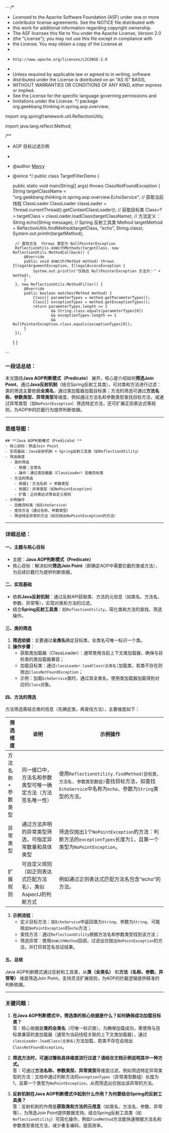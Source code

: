 ···
/*
 * Licensed to the Apache Software Foundation (ASF) under one or more
 * contributor license agreements.  See the NOTICE file distributed with
 * this work for additional information regarding copyright ownership.
 * The ASF licenses this file to You under the Apache License, Version 2.0
 * (the "License"); you may not use this file except in compliance with
 * the License.  You may obtain a copy of the License at
 *
 *     http://www.apache.org/licenses/LICENSE-2.0
 *
 * Unless required by applicable law or agreed to in writing, software
 * distributed under the License is distributed on an "AS IS" BASIS,
 * WITHOUT WARRANTIES OR CONDITIONS OF ANY KIND, either express or implied.
 * See the License for the specific language governing permissions and
 * limitations under the License.
 */
package org.geekbang.thinking.in.spring.aop.overview;

import org.springframework.util.ReflectionUtils;

import java.lang.reflect.Method;

/**
 * AOP 目标过滤示例
 *
 * @author <a href="mailto:mercyblitz@gmail.com">Mercy</a>
 * @since
 */
public class TargetFilterDemo {

    public static void main(String[] args) throws ClassNotFoundException {
        String targetClassName = "org.geekbang.thinking.in.spring.aop.overview.EchoService";
        // 获取当前线程 ClassLoader
        ClassLoader classLoader = Thread.currentThread().getContextClassLoader();
        // 获取目标类
        Class<?> targetClass = classLoader.loadClass(targetClassName);
        // 方法定义：String echo(String message);
        // Spring 反射工具类
        Method targetMethod = ReflectionUtils.findMethod(targetClass, "echo", String.class);
        System.out.println(targetMethod);

        // 查找方法  throws 类型为 NullPointerException
        ReflectionUtils.doWithMethods(targetClass, new ReflectionUtils.MethodCallback() {
            @Override
            public void doWith(Method method) throws IllegalArgumentException, IllegalAccessException {
                System.out.println("仅抛出 NullPointerException 方法为：" + method);
            }
        }, new ReflectionUtils.MethodFilter() {
            @Override
            public boolean matches(Method method) {
                Class[] parameterTypes = method.getParameterTypes();
                Class[] exceptionTypes = method.getExceptionTypes();
                return parameterTypes.length == 1
                        && String.class.equals(parameterTypes[0])
                        && exceptionTypes.length == 1
                        && NullPointerException.class.equals(exceptionTypes[0]);
            }
        });
    }
}

···

### 一段话总结：
本文围绕**Java AOP判断模式（Predicate）** 展开，核心是介绍如何**筛选Join Point**。通过**Java反射机制**（结合Spring反射工具类），可对类和方法进行过滤：类的筛选主要依据**全类名**，通过类加载器加载目标类；方法的筛选可通过**方法名称、参数类型、异常类型**等维度，例如通过方法名和参数类型查找目标方法，或通过异常类型（如`NoPointException`）筛选特定方法，还可扩展正则表达式等规则，为AOP中的拦截行为提供判断依据。


---

### 思维导图：
```mindmap
## **Java AOP判断模式（Predicate）**
- 核心目标：筛选Join Point
- 实现基础：Java反射机制 + Spring反射工具类（如ReflectionUtility）
- 筛选维度
  - 类的筛选
    - 依据：全类名
    - 操作：通过类加载器（ClassLoader）加载目标类
  - 方法的筛选
    - 依据1：方法名称 + 参数类型
    - 依据2：异常类型（如NoPointException）
    - 扩展：正则表达式等自定义规则
- 示例操作
  - 加载目标类（如EchoService）
  - 查找方法（通过名称、参数类型）
  - 筛选特定异常的方法（如仅抛出NoPointException的方法）
```


---

### 详细总结：
#### 一、主题与核心目标
- 主题：**Java AOP判断模式（Predicate）**  
- 核心目标：解决如何**筛选Join Point**（即确定AOP中需要拦截的类或方法），为后续拦截行为提供判断依据。


#### 二、实现基础
- 依赖**Java反射机制**：通过反射API获取类、方法的元信息（如类名、方法名、参数、异常等），实现对类和方法的过滤。  
- 结合**Spring反射工具类**：如`ReflectionUtility`，简化类和方法的查找、筛选操作。


#### 三、类的筛选
1. **筛选依据**：主要通过**全类名**确定目标类，全类名可唯一标识一个类。  
2. **操作步骤**：  
   - 获取类加载器（ClassLoader）：通常使用当前上下文类加载器，确保与目标类的类加载器兼容；  
   - 加载目标类：通过`classLoader.loadClass(全类名)`加载类，若类不存在则抛出`ClassNotFoundException`；  
   - 示例：加载`EchoService`类时，通过其全类名，使用类加载器加载得到对应的`Class`对象。  


#### 四、方法的筛选
方法筛选需结合类的信息（先确定类，再查找方法），主要维度如下：

| 筛选维度       | 说明                                                                 | 示例操作                                                                 |
|----------------|----------------------------------------------------------------------|--------------------------------------------------------------------------|
| 方法名称 + 参数类型 | 同一接口中，方法名和参数类型可唯一确定方法（方法签名唯一性）           | 使用`ReflectionUtility.findMethod(目标类, 方法名, 参数类型数组)`查找目标方法，如查找`EchoService`中名称为`echo`、参数为`String`类型的方法。 |
| 异常类型       | 通过方法声明的异常类型筛选，可指定异常数量和具体类型                 | 筛选仅抛出1个`NoPointException`的方法：判断方法的`exceptionTypes`长度为1，且第一个类型为`NoPointException`。 |
| 扩展规则       | 可自定义规则（如正则表达式匹配方法名），类似AspectJ的判断方式         | 例如通过正则表达式匹配方法名包含“echo”的方法。                             |

3. **示例流程**：  
   - 定义目标方法：如`EchoService`中返回值为`String`、参数为`String`、可能抛出`NoPointException`的`echo`方法；  
   - 查找方法：通过`ReflectionUtility`根据方法名和参数类型找到该方法；  
   - 筛选异常：使用`doWithMethod`回调，过滤出仅抛出`NoPointException`的方法，并打印其签名验证结果。  


#### 五、总结
Java AOP判断模式通过反射和工具类，从**类（全类名）** 和**方法（名称、参数、异常等）** 维度筛选Join Point，支持灵活扩展规则，为AOP的拦截逻辑提供精准的判断依据。


---

### 关键问题：
1. **在Java AOP判断模式中，筛选类的核心依据是什么？如何确保成功加载目标类？**  
   答：核心依据是**类的全类名**（可唯一标识类）。为确保加载成功，需使用与目标类兼容的类加载器（通常为当前线程关联的上下文类加载器），通过`classLoader.loadClass(全类名)`方法加载，若类不存在会抛出`ClassNotFoundException`。

2. **筛选方法时，可通过哪些具体维度进行过滤？请结合文档示例说明其中一种方式。**  
   答：可通过**方法名称、参数类型、异常类型**等维度过滤。例如筛选特定异常类型的方法：文档中通过判断方法的`exceptionTypes`（异常类型数组）长度为1，且第一个类型为`NoPointException`，从而筛选出仅抛出该异常的方法。

3. **反射机制在Java AOP判断模式中起到什么作用？为何要结合Spring的反射工具类？**  
   答：反射机制的作用是**获取类和方法的元信息**（如类名、方法名、参数、异常等），为筛选Join Point提供数据支持。结合Spring反射工具类（如`ReflectionUtility`）可简化操作，例如`findMethod`方法能快速根据方法名和参数类型查找方法，减少重复编码，提高效率。
